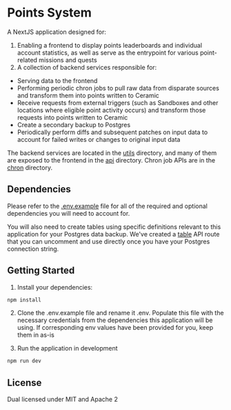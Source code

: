 # Points System 

A NextJS application designed for:

1. Enabling a frontend to display points leaderboards and individual account statistics, as well as serve as the entrypoint for various point-related missions and quests
2. A collection of backend services responsible for:
- Serving data to the frontend
- Performing periodic chron jobs to pull raw data from disparate sources and transform them into points written to Ceramic
- Receive requests from external triggers (such as Sandboxes and other locations where eligible point activity occurs) and transform those requests into points written to Ceramic
- Create a secondary backup to Postgres
- Periodically perform diffs and subsequent patches on input data to account for failed writes or changes to original input data

The backend services are located in the [utils](./src/utils/) directory, and many of them are exposed to the frontend in the [api](./src/pages/api/) directory. Chron job APIs are in the [chron](./src/pages/api/chron/) directory.


## Dependencies

Please refer to the [.env.example](.env.example) file for all of the required and optional dependencies you will need to account for.

You will also need to create tables using specific definitions relevant to this application for your Postgres data backup. We've created a [table](./src/pages/api/table.ts) API route that you can uncomment and use directly once you have your Postgres connection string.

## Getting Started

1. Install your dependencies:

```bash
npm install
```

2. Clone the .env.example file and rename it .env. Populate this file with the necessary credentials from the dependencies this application will be using. If corresponding env values have been provided for you, keep them in as-is

3. Run the application in development

```bash
npm run dev
```

## License

Dual licensed under MIT and Apache 2